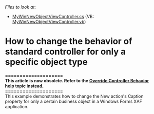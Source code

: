 <!-- default file list -->
*Files to look at*:

* [MyWinNewObjectViewController.cs](./CS/WinSolution.Module.Win/MyWinNewObjectViewController.cs) (VB: [MyWinNewObjectViewController.vb](./VB/WinSolution.Module.Win/MyWinNewObjectViewController.vb))
<!-- default file list end -->
# How to change the behavior of standard controller for only a specific object type


<p><strong>====================</strong><br /><strong>This article is now obsolete. Refer to the <a href="http://documentation.devexpress.com/#Xaf/CustomDocument2727">Override Controller Behavior</a> help topic instead.</strong><br /><strong>====================</strong><br />This example demonstrates how to change the New action's Caption property for only a certain business object in a Windows Forms XAF application.</p>

<br/>


